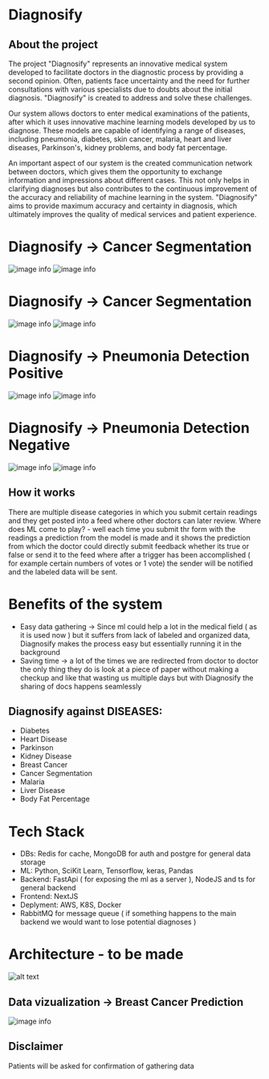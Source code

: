 # Diagnosify

## About the project

The project "Diagnosify" represents an innovative medical system developed to facilitate doctors in the diagnostic process by providing a second opinion. Often, patients face uncertainty and the need for further consultations with various specialists due to doubts about the initial diagnosis. "Diagnosify" is created to address and solve these challenges.

Our system allows doctors to enter medical examinations of the patients, after which it uses innovative machine learning models developed by us to diagnose. These models are capable of identifying a range of diseases, including pneumonia, diabetes, skin cancer, malaria, heart and liver diseases, Parkinson's, kidney problems, and body fat percentage.

An important aspect of our system is the created communication network between doctors, which gives them the opportunity to exchange information and impressions about different cases. This not only helps in clarifying diagnoses but also contributes to the continuous improvement of the accuracy and reliability of machine learning in the system. "Diagnosify" aims to provide maximum accuracy and certainty in diagnosis, which ultimately improves the quality of medical services and patient experience.

# Diagnosify -> Cancer Segmentation

![image info](./readme_images/test_cancer_segmentation_true.jpeg)
![image info](./readme_images/website_cancer_1.png)

# Diagnosify -> Cancer Segmentation

![image info](./readme_images/test_cancer_segmenation2_true.jpeg)
![image info](./readme_images/website_cancer_2.png)

# Diagnosify -> Pneumonia Detection Positive

![image info](./readme_images/test_pneumonia_true.jpeg)
![image info](./readme_images/website_pneumonia_true.png)

# Diagnosify -> Pneumonia Detection Negative

![image info](./readme_images/test_pneumonia_false.jpeg)
![image info](./readme_images/website_pneumonia_false.png)

## How it works

There are multiple disease categories in which you submit certain readings and they get posted into a feed where other doctors can later review. Where does ML come to play? - well
each time you submit thr form with the readings a prediction from the model is made and it shows the prediction from which the doctor could directly submit feedback whether its true or false or
send it to the feed where after a trigger has been accomplished ( for example certain numbers of votes or 1 vote) the sender will be notified and the labeled data will be sent.

# Benefits of the system

- Easy data gathering -> Since ml could help a lot in the medical field ( as it is used now ) but it suffers from lack of labeled and organized data, Diagnosify makes the process easy but essentially running it in the background
- Saving time -> a lot of the times we are redirected from doctor to doctor the only thing they do is look at a piece of paper without making a checkup and like that wasting us multiple days but with Diagnosify the sharing of docs happens seamlessly

## Diagnosify against DISEASES:

- Diabetes
- Heart Disease
- Parkinson
- Kidney Disease
- Breast Cancer
- Cancer Segmentation
- Malaria
- Liver Disease
- Body Fat Percentage

# Tech Stack

- DBs: Redis for cache, MongoDB for auth and postgre for general data storage
- ML: Python, SciKit Learn, Tensorflow, keras, Pandas
- Backend: FastApi ( for exposing the ml as a server ), NodeJS and ts for general backend
- Frontend: NextJS
- Deplyment: AWS, K8S, Docker
- RabbitMQ for message queue ( if something happens to the main backend we would want to lose potential diagnoses )

# Architecture - to be made

![alt text](architecture.png)

## Data vizualization -> Breast Cancer Prediction

![image info](./readme_images/data_explained_diagnosify.png)

## Disclaimer

Patients will be asked for confirmation of gathering data
